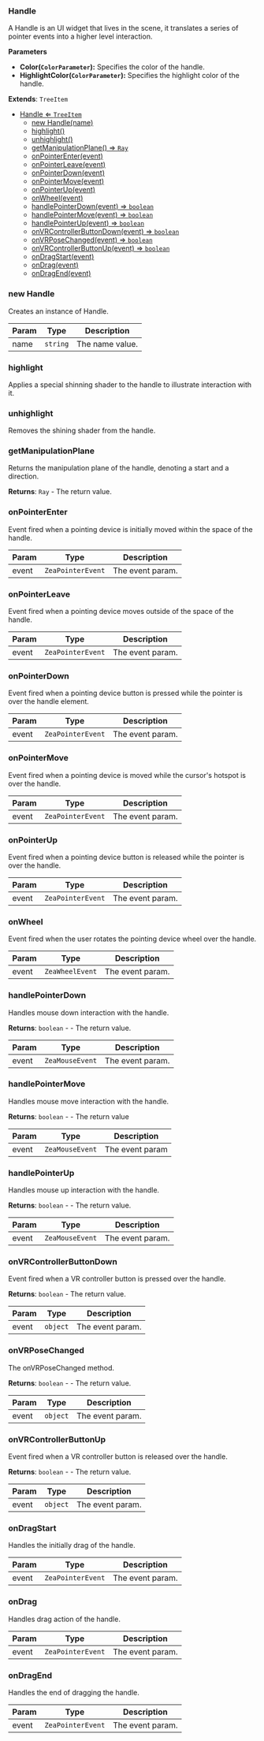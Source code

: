 <a name="Handle"></a>

### Handle 
A Handle is an UI widget that lives in the scene, it translates a series of pointer events into a higher level interaction.**Parameters*** **Color(`ColorParameter`):** Specifies the color of the handle.* **HighlightColor(`ColorParameter`):** Specifies the highlight color of the handle.


**Extends**: <code>TreeItem</code>  

* [Handle ⇐ <code>TreeItem</code>](#Handle)
    * [new Handle(name)](#new-Handle)
    * [highlight()](#highlight)
    * [unhighlight()](#unhighlight)
    * [getManipulationPlane() ⇒ <code>Ray</code>](#getManipulationPlane)
    * [onPointerEnter(event)](#onPointerEnter)
    * [onPointerLeave(event)](#onPointerLeave)
    * [onPointerDown(event)](#onPointerDown)
    * [onPointerMove(event)](#onPointerMove)
    * [onPointerUp(event)](#onPointerUp)
    * [onWheel(event)](#onWheel)
    * [handlePointerDown(event) ⇒ <code>boolean</code>](#handlePointerDown)
    * [handlePointerMove(event) ⇒ <code>boolean</code>](#handlePointerMove)
    * [handlePointerUp(event) ⇒ <code>boolean</code>](#handlePointerUp)
    * [onVRControllerButtonDown(event) ⇒ <code>boolean</code>](#onVRControllerButtonDown)
    * [onVRPoseChanged(event) ⇒ <code>boolean</code>](#onVRPoseChanged)
    * [onVRControllerButtonUp(event) ⇒ <code>boolean</code>](#onVRControllerButtonUp)
    * [onDragStart(event)](#onDragStart)
    * [onDrag(event)](#onDrag)
    * [onDragEnd(event)](#onDragEnd)

<a name="new_Handle_new"></a>

### new Handle
Creates an instance of Handle.


| Param | Type | Description |
| --- | --- | --- |
| name | <code>string</code> | The name value. |

<a name="Handle+highlight"></a>

### highlight
Applies a special shinning shader to the handle to illustrate interaction with it.


<a name="Handle+unhighlight"></a>

### unhighlight
Removes the shining shader from the handle.


<a name="Handle+getManipulationPlane"></a>

### getManipulationPlane
Returns the manipulation plane of the handle, denoting a start and a direction.


**Returns**: <code>Ray</code> - The return value.  
<a name="Handle+onPointerEnter"></a>

### onPointerEnter
Event fired when a pointing device is initially moved within the space of the handle.



| Param | Type | Description |
| --- | --- | --- |
| event | <code>ZeaPointerEvent</code> | The event param. |

<a name="Handle+onPointerLeave"></a>

### onPointerLeave
Event fired when a pointing device moves outside of the space of the handle.



| Param | Type | Description |
| --- | --- | --- |
| event | <code>ZeaPointerEvent</code> | The event param. |

<a name="Handle+onPointerDown"></a>

### onPointerDown
Event fired when a pointing device button is pressed while the pointer is over the handle element.



| Param | Type | Description |
| --- | --- | --- |
| event | <code>ZeaPointerEvent</code> | The event param. |

<a name="Handle+onPointerMove"></a>

### onPointerMove
Event fired when a pointing device is moved while the cursor's hotspot is over the handle.



| Param | Type | Description |
| --- | --- | --- |
| event | <code>ZeaPointerEvent</code> | The event param. |

<a name="Handle+onPointerUp"></a>

### onPointerUp
Event fired when a pointing device button is released while the pointer is over the handle.



| Param | Type | Description |
| --- | --- | --- |
| event | <code>ZeaPointerEvent</code> | The event param. |

<a name="Handle+onWheel"></a>

### onWheel
Event fired when the user rotates the pointing device wheel over the handle.



| Param | Type | Description |
| --- | --- | --- |
| event | <code>ZeaWheelEvent</code> | The event param. |

<a name="Handle+handlePointerDown"></a>

### handlePointerDown
Handles mouse down interaction with the handle.


**Returns**: <code>boolean</code> - - The return value.  

| Param | Type | Description |
| --- | --- | --- |
| event | <code>ZeaMouseEvent</code> | The event param. |

<a name="Handle+handlePointerMove"></a>

### handlePointerMove
Handles mouse move interaction with the handle.


**Returns**: <code>boolean</code> - - The return value  

| Param | Type | Description |
| --- | --- | --- |
| event | <code>ZeaMouseEvent</code> | The event param |

<a name="Handle+handlePointerUp"></a>

### handlePointerUp
Handles mouse up interaction with the handle.


**Returns**: <code>boolean</code> - - The return value.  

| Param | Type | Description |
| --- | --- | --- |
| event | <code>ZeaMouseEvent</code> | The event param. |

<a name="Handle+onVRControllerButtonDown"></a>

### onVRControllerButtonDown
Event fired when a VR controller button is pressed over the handle.


**Returns**: <code>boolean</code> - The return value.  

| Param | Type | Description |
| --- | --- | --- |
| event | <code>object</code> | The event param. |

<a name="Handle+onVRPoseChanged"></a>

### onVRPoseChanged
The onVRPoseChanged method.


**Returns**: <code>boolean</code> - - The return value.  

| Param | Type | Description |
| --- | --- | --- |
| event | <code>object</code> | The event param. |

<a name="Handle+onVRControllerButtonUp"></a>

### onVRControllerButtonUp
Event fired when a VR controller button is released over the handle.


**Returns**: <code>boolean</code> - - The return value.  

| Param | Type | Description |
| --- | --- | --- |
| event | <code>object</code> | The event param. |

<a name="Handle+onDragStart"></a>

### onDragStart
Handles the initially drag of the handle.



| Param | Type | Description |
| --- | --- | --- |
| event | <code>ZeaPointerEvent</code> | The event param. |

<a name="Handle+onDrag"></a>

### onDrag
Handles drag action of the handle.



| Param | Type | Description |
| --- | --- | --- |
| event | <code>ZeaPointerEvent</code> | The event param. |

<a name="Handle+onDragEnd"></a>

### onDragEnd
Handles the end of dragging the handle.



| Param | Type | Description |
| --- | --- | --- |
| event | <code>ZeaPointerEvent</code> | The event param. |

